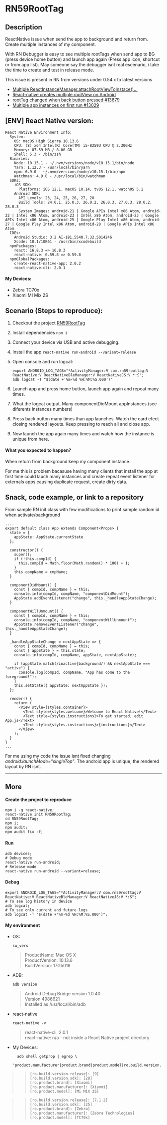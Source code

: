 # RN59RootTag

## Description

ReactNative issue when send the app to background and return from. Create multiple instances of my component.

With RN Debugger is easy to see multiple rootTags when send app to BG (press device home button) and launch app again (Press app icon, shortcut or from app list). May someone say the debugger isnt real escenario, i take the time to create and test in release mode.

This issue is present in RN from versions under 0.54.x to latest versions

- [Multiple ReactInstanceManager.attachRootViewToInstace()...](https://github.com/facebook/react-native/issues/18081)
- [React-native creates multiple rootView on Android](https://stackoverflow.com/questions/48987915/react-native-creates-multiple-rootview-on-android)
- [rootTag changed when back button pressed #13679](https://github.com/facebook/react-native/issues/13679)
- [Multiple app instances on first run #13029](https://github.com/facebook/react-native/issues/13029)

## [ENV] React Native version:

```
React Native Environment Info:
  System:
    OS: macOS High Sierra 10.13.6
    CPU: (8) x64 Intel(R) Core(TM) i5-8259U CPU @ 2.30GHz
    Memory: 87.59 MB / 8.00 GB
    Shell: 5.3 - /bin/zsh
  Binaries:
    Node: 10.15.1 - ~/.nvm/versions/node/v10.15.1/bin/node
    Yarn: 1.12.3 - /usr/local/bin/yarn
    npm: 6.9.0 - ~/.nvm/versions/node/v10.15.1/bin/npm
    Watchman: 4.9.0 - /usr/local/bin/watchman
  SDKs:
    iOS SDK:
      Platforms: iOS 12.1, macOS 10.14, tvOS 12.1, watchOS 5.1
    Android SDK:
      API Levels: 23, 24, 25, 26, 27, 28
      Build Tools: 24.0.1, 25.0.3, 26.0.2, 26.0.3, 27.0.3, 28.0.2, 28.0.3
      System Images: android-21 | Google APIs Intel x86 Atom, android-22 | Intel x86 Atom, android-23 | Intel x86 Atom, android-23 | Google APIs Intel x86 Atom, android-25 | Google Play Intel x86 Atom, android-27 | Google Play Intel x86 Atom, android-28 | Google APIs Intel x86 Atom
  IDEs:
    Android Studio: 3.2 AI-181.5540.7.32.5014246
    Xcode: 10.1/10B61 - /usr/bin/xcodebuild
  npmPackages:
    react: 16.8.3 => 16.8.3
    react-native: 0.59.8 => 0.59.8
  npmGlobalPackages:
    create-react-native-app: 2.0.2
    react-native-cli: 2.0.1
```

#### My Devices:

- Zebra TC70x
- Xiaomi MI Mix 2S

## Scenario (Steps to reproduce):

1. Checkout the project [RN59RootTag](https://github.com/castocolina/RN59RootTag)
2. Install dependencies `npm i`
3. Connect your device via USB and active debugging.
4. Install the app `react-native run-android --variant=release`
5. Open console and run logcat:

   ```
   export ANDROID_LOG_TAGS="*ActivityManager:V com.rn59roottag:V ReactNative:V ReactNativeBleManager:V ReactNativeJS:V *:S";
   adb logcat -T "$(date +'%m-%d %H:%M:%S.000')"
   ```

6. Launch app and press home button, launch app again and repeat many times.
7. What the logcat output. Many componentDidMount appInstances (see diferents instances numbers)
8. Press back button many times than app launches. Watch the card efect closing rendered layouts. Keep pressing to reach all and close app.
9. Now launch the app again many times and watch how the instance is unique from here.

#### What you expected to happen?

When return from background keep my component instance.

For me this is problem bacasuse having many clients that install the app at first time could lauch many instances and create repeat event listener for externals apps causing duplicate request, create dirty data.

## Snack, code example, or link to a repository

From sample RN init class with few modifications to print sample random id when activate/background

```
....
export default class App extends Component<Props> {
  state = {
    appState: AppState.currentState
  };

  constructor() {
    super();
    if (!this.compId) {
      this.compId = Math.floor(Math.random() * 100) + 1;
    }
    this.compName = cmpName;
  }

  componentDidMount() {
    const { compId, compName } = this;
    console.info(compId, compName, "componentDidMount");
    AppState.addEventListener("change", this._handleAppStateChange);
  }

  componentWillUnmount() {
    const { compId, compName } = this;
    console.info(compId, compName, "componentWillUnmount");
    AppState.removeEventListener("change", this._handleAppStateChange);
  }

  _handleAppStateChange = nextAppState => {
    const { compId, compName } = this;
    const { appState } = this.state;
    console.info(compId, compName, appState, nextAppState);

    if (appState.match(/inactive|background/) && nextAppState === "active") {
      console.log(compId, compName, "App has come to the foreground!");
    }
    this.setState({ appState: nextAppState });
  };

  render() {
    return (
      <View style={styles.container}>
        <Text style={styles.welcome}>Welcome to React Native!</Text>
        <Text style={styles.instructions}>To get started, edit App.js</Text>
        <Text style={styles.instructions}>{instructions}</Text>
      </View>
    );
  }
}
...
```

For me using my code the issue isnt fixed changing _android:launchMode="singleTop"_. The android app is unique, the rendered layout by RN isnt.

---

## More

#### Create the project to reproduce

    npm i -g react-native;
    react-native init RN59RootTag;
    cd RN59RootTag;
    npm i;
    npm audit;
    npm audit fix -f;

#### Run

    adb devices;
    # Debug mode
    react-native run-android;
    # Release mode
    react-native run-android --variant=release;

#### Debug

    export ANDROID_LOG_TAGS="*ActivityManager:V com.rn59roottag:V ReactNative:V ReactNativeBleManager:V ReactNativeJS:V *:S";
    # To see log history in device
    adb logcat;
    # To see only current and future logs
    adb logcat -T "$(date +'%m-%d %H:%M:%S.000')";

#### My environment

- OS:

  `sw_vers`

  > ProductName: Mac OS X<br/>
  > ProductVersion: 10.13.6<br/>
  > BuildVersion: 17G5019

- ADB:

  `adb version`

  > Android Debug Bridge version 1.0.40<br/>
  > Version 4986621<br/>
  > Installed as /usr/local/bin/adb

- react-native

  `react-native -v`

  > react-native-cli: 2.0.1 <br/>
  > react-native: n/a - not inside a React Native project directory

- My Devices:

  ```
    adb shell getprop | egrep \
    'product.manufacturer|product.brand|product.model|ro.build.version.release|ro.build.version.sdk'
  ```

> > ```
> > [ro.build.version.release]: [9]
> > [ro.build.version.sdk]: [28]
> > [ro.product.brand]: [Xiaomi]
> > [ro.product.manufacturer]: [Xiaomi]
> > [ro.product.model]: [Mi MIX 2S]
> > ```

> > ```
> > [ro.build.version.release]: [7.1.2]
> > [ro.build.version.sdk]: [25]
> > [ro.product.brand]: [Zebra]
> > [ro.product.manufacturer]: [Zebra Technologies]
> > [ro.product.model]: [TC70x]
> > ```
